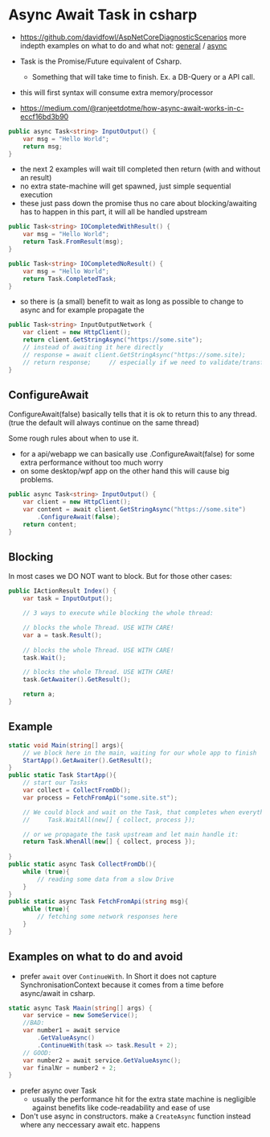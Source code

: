 # Async Await Task in csharp
- https://github.com/davidfowl/AspNetCoreDiagnosticScenarios more indepth examples on what to do and what not: [general]("https://github.com/davidfowl/AspNetCoreDiagnosticScenarios/blob/master/AspNetCoreGuidance.md") / [async]("https://github.com/davidfowl/AspNetCoreDiagnosticScenarios/blob/master/AsyncGuidance.md")

- Task is the Promise/Future equivalent of Csharp.
    - Something that will take time to finish. Ex. a DB-Query or a API call.

- this will first syntax will consume extra memory/processor
- https://medium.com/@ranjeetdotme/how-async-await-works-in-c-eccf16bd3b90
```csharp
public async Task<string> InputOutput() {
    var msg = "Hello World";
    return msg;
}
```

- the next 2 examples will wait till completed then return (with and without an result)
- no extra state-machine will get spawned, just simple sequential execution
- these just pass down the promise thus no care about blocking/awaiting has to happen in this part, it will all be handled upstream
```csharp
public Task<string> IOCompletedWithResult() {
    var msg = "Hello World";
    return Task.FromResult(msg);
}
```

```csharp
public Task<string> IOCompletedNoResult() {
    var msg = "Hello World";
    return Task.CompletedTask;
}
```

- so there is (a small) benefit to wait as long as possible to change to async
and for example propagate the 
```csharp
public Task<string> InputOutputNetwork {
    var client = new HttpClient();
    return client.GetStringAsync("https://some.site");
    // instead of awaiting it here directly
    // response = await client.GetStringAsync("https://some.site);
    // return response;     // especially if we need to validate/transform the response we can only await it here and not upstream
}
```

## ConfigureAwait
ConfigureAwait(false) basically tells that it is ok to return this to any thread. (true the default will always continue on the same thread)

Some rough rules about when to use it.
- for a api/webapp we can basically use .ConfigureAwait(false) for some extra performance without too much worry
- on some desktop/wpf app on the other hand this will cause big problems.

```csharp
public async Task<string> InputOutput() {
    var client = new HttpClient();
    var content = await client.GetStringAsync("https://some.site")
        .ConfigureAwait(false);
    return content;
} 
```

## Blocking
In most cases we DO NOT want to block. But for those other cases:

```csharp
public IActionResult Index() {
    var task = InputOutput();

    // 3 ways to execute while blocking the whole thread:

    // blocks the whole Thread. USE WITH CARE!
    var a = task.Result();
    
    // blocks the whole Thread. USE WITH CARE!
    task.Wait();

    // blocks the whole Thread. USE WITH CARE!
    task.GetAwaiter().GetResult();

    return a;
}
```

## Example

```csharp
static void Main(string[] args){
    // we block here in the main, waiting for our whole app to finish
    StartApp().GetAwaiter().GetResult();
}
public static Task StartApp(){
    // start our Tasks
    var collect = CollectFromDb();
    var process = FetchFromApi("some.site.st");

    // We could block and wait on the Task, that completes when everything has finished:
    //     Task.WaitAll(new[] { collect, process });

    // or we propagate the task upstream and let main handle it:
    return Task.WhenAll(new[] { collect, process });
    
}
public static async Task CollectFromDb(){
    while (true){
        // reading some data from a slow Drive
    }
}
public static async Task FetchFromApi(string msg){
    while (true){
        // fetching some network responses here
    }
}
```

## Examples on what to do and avoid
- prefer `await` over `ContinueWith`. In Short it does not capture SynchronisationContext because it comes from a time before async/await in csharp.
```csharp
static async Task Maain(string[] args) {
    var service = new SomeService();
    //BAD:
    var number1 = await service
        .GetValueAsync()
        .ContinueWith(task => task.Result + 2);
    // GOOD:
    var number2 = await service.GetValueAsync();
    var finalNr = number2 + 2; 
}
```

- prefer async over Task
    - usually the performance hit for the extra state machine is negligible against benefits like code-readability and ease of use
- Don't use async in constructors. make a `CreateAsync` function instead where any neccessary await etc. happens